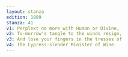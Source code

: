 ```yaml
---
layout: stanza
edition: 1889
stanza: 41
v1: Perplext no more with Human or Divine,
v2: To-morrow's tangle to the winds resign,
v3: And lose your fingers in the tresses of
v4: The Cypress-slender Minister of Wine.
---
```

